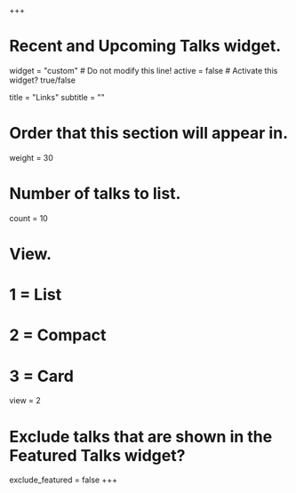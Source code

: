 +++
# Recent and Upcoming Talks widget.
widget = "custom"  # Do not modify this line!
active = false  # Activate this widget? true/false

title = "Links"
subtitle = ""

# Order that this section will appear in.
weight = 30

# Number of talks to list.
count = 10

# View.
#   1 = List
#   2 = Compact
#   3 = Card
view = 2

# Exclude talks that are shown in the Featured Talks widget?
exclude_featured = false
+++
